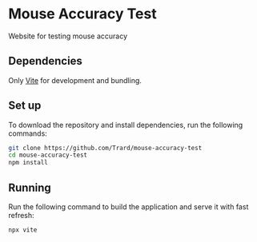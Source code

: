 # Mouse Accuracy Test

Website for testing mouse accuracy

## Dependencies

Only [Vite](https://vitejs.dev/) for development and bundling.

## Set up

To download the repository and install dependencies, run the following commands:

```sh
git clone https://github.com/Trard/mouse-accuracy-test
cd mouse-accuracy-test
npm install
```

## Running

Run the following command to build the application and serve it with fast refresh:

```sh
npx vite
```

